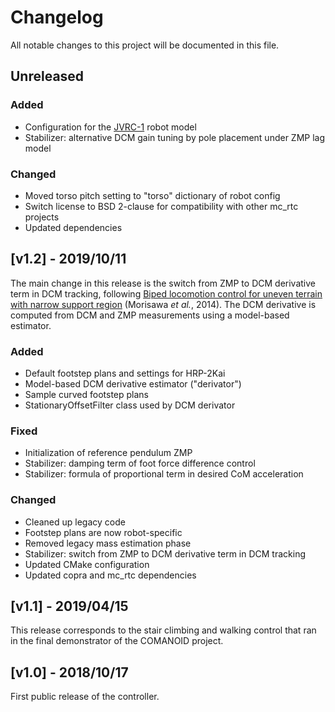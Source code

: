 # Changelog

All notable changes to this project will be documented in this file.

## Unreleased

### Added

- Configuration for the [JVRC-1](https://github.com/jvrc/model/) robot model
- Stabilizer: alternative DCM gain tuning by pole placement under ZMP lag model

### Changed

- Moved torso pitch setting to "torso" dictionary of robot config
- Switch license to BSD 2-clause for compatibility with other mc\_rtc projects
- Updated dependencies

## [v1.2] - 2019/10/11

The main change in this release is the switch from ZMP to DCM derivative term
in DCM tracking, following [Biped locomotion control for uneven terrain with
narrow support region](https://doi.org/10.1109/SII.2014.7028007) (Morisawa _et
al._, 2014). The DCM derivative is computed from DCM and ZMP measurements using
a model-based estimator.

### Added

- Default footstep plans and settings for HRP-2Kai
- Model-based DCM derivative estimator ("derivator")
- Sample curved footstep plans
- StationaryOffsetFilter class used by DCM derivator

### Fixed

- Initialization of reference pendulum ZMP
- Stabilizer: damping term of foot force difference control
- Stabilizer: formula of proportional term in desired CoM acceleration

### Changed

- Cleaned up legacy code
- Footstep plans are now robot-specific
- Removed legacy mass estimation phase
- Stabilizer: switch from ZMP to DCM derivative term in DCM tracking
- Updated CMake configuration
- Updated copra and mc\_rtc dependencies

## [v1.1] - 2019/04/15

This release corresponds to the stair climbing and walking control that ran in
the final demonstrator of the COMANOID project.

## [v1.0] - 2018/10/17

First public release of the controller.

